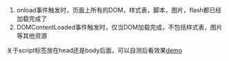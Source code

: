 1. onload事件触发时，页面上所有的DOM，样式表，脚本，图片，flash都已经加载完成了
2. DOMContentLoaded事件触发时，仅当DOM加载完成，不包括样式表，图片等其他资源

关于script标签放在head还是body后面，可以自测后看效果[demo](./scriptload)
